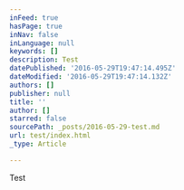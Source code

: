 ```yaml
---
inFeed: true
hasPage: true
inNav: false
inLanguage: null
keywords: []
description: Test
datePublished: '2016-05-29T19:47:14.495Z'
dateModified: '2016-05-29T19:47:14.132Z'
authors: []
publisher: null
title: ''
author: []
starred: false
sourcePath: _posts/2016-05-29-test.md
url: test/index.html
_type: Article

---
```

Test